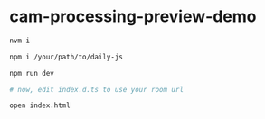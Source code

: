 # cam-processing-preview-demo

```bash
nvm i

npm i /your/path/to/daily-js

npm run dev

# now, edit index.d.ts to use your room url

open index.html
```

